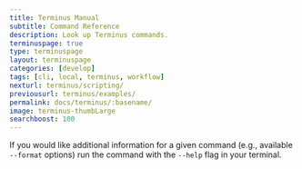```yaml
---
title: Terminus Manual
subtitle: Command Reference
description: Look up Terminus commands.
terminuspage: true
type: terminuspage
layout: terminuspage
categories: [develop]
tags: [cli, local, terminus, workflow]
nexturl: terminus/scripting/
previousurl: terminus/examples/
permalink: docs/terminus/:basename/
image: terminus-thumbLarge
searchboost: 100
---
```


<Alert title="Note" type="info">

If you would like additional information for a given command (e.g., available `--format` options) run the command with the `--help` flag in your terminal.

</Alert>

<Commands />
